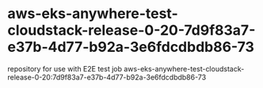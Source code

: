 # aws-eks-anywhere-test-cloudstack-release-0-20-7d9f83a7-e37b-4d77-b92a-3e6fdcdbdb86-73
repository for use with E2E test job aws-eks-anywhere-test-cloudstack-release-0-20:7d9f83a7-e37b-4d77-b92a-3e6fdcdbdb86-73
